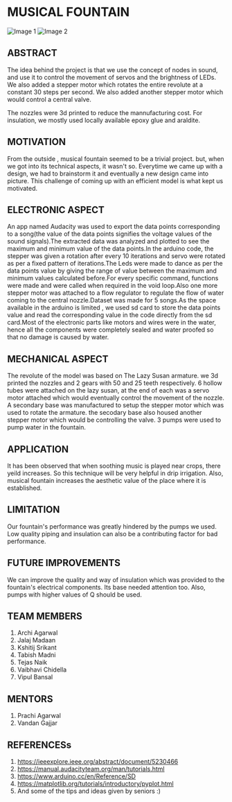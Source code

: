 
# MUSICAL FOUNTAIN  

![Image 1](https://github.com/kshitij2116/Musical-Fountain/blob/master/Images%20and%20Videos/Images/IMG_2318.JPG)
![Image 2](https://github.com/kshitij2116/Musical-Fountain/blob/master/Images%20and%20Videos/Images/IMG_2327.JPG)  

## ABSTRACT

The idea behind the project is that we use the concept of nodes in sound, and use it to control the movement of servos and the brightness of LEDs.  
We also added a stepper motor which rotates the entire revolute at a constant 30 steps per second. We also added another stepper motor which would control a central valve.

The nozzles were 3d printed to reduce the mannufacturing cost. For insulation, we mostly used locally available epoxy glue and araldite. 

## MOTIVATION

From the outside , musical fountain seemed to be a trivial project. but, when we got into its technical aspects, it wasn't so. Everytime we came up with a design, we had to brainstorm it and eventually a new design came into picture. This challenge of coming up with an efficient model is what kept us motivated.

## ELECTRONIC ASPECT  

An app named Audacity was used to export the data points corresponding to a song(the value of the data points signifies the voltage values of the sound signals).The extracted data was analyzed and plotted to see the maximum and minimum value of the data points.In the arduino code, the stepper was given a rotation after every 10 iterations and servo were rotated as per a fixed pattern of iterations.The Leds were made to dance as per the data points value by giving the range of value between the maximum and minimum values calculated before.For every specific command, functions were made and were called when required in the void loop.Also one more stepper motor was attached to a flow regulator to regulate the flow of water coming to the central nozzle.Dataset was made for 5 songs.As the space available in the arduino is limited , we used sd card to store the data points value and read the corresponding value in the code directly from the sd card.Most of the electronic parts like motors and wires were in the water, hence all the components were completely sealed and water proofed so that no damage is caused by water.

## MECHANICAL ASPECT  

The revolute of the model was based on The Lazy Susan armature. we 3d printed the nozzles and 2 gears with 50 and 25 teeth respectively. 6 hollow tubes were attached on the lazy susan, at the end of each was a servo motor attached which would eventually control the movement of the nozzle. A secondary base was manufactured to setup the stepper motor which was used to rotate the armature. the secodary base also housed another stepper motor which would be controlling the valve. 3 pumps were used to pump water in the fountain.  

## APPLICATION  

It has been observed that when soothing music is played near crops, there yeild increases. So this technique will be very helpful in drip irrigation. 
Also, musical fountain increases the aesthetic value of the place where it is established.  

## LIMITATION  

Our fountain's performance was greatly hindered by the pumps we used. Low quality piping and insulation can also be a contributing factor for bad performance.  
## FUTURE IMPROVEMENTS  

We can improve the quality and way of insulation which was provided to the fountain's electrical components. Its base needed attention too. Also, pumps with higher values of Q should be used.  

## TEAM MEMBERS  

1. Archi Agarwal
2. Jalaj Madaan
3. Kshitij Srikant
4. Tabish Madni
5. Tejas Naik
6. Vaibhavi Chidella
7. Vipul Bansal  

## MENTORS

1. Prachi Agarwal
2. Vandan Gajjar

## REFERENCESs  

1. https://ieeexplore.ieee.org/abstract/document/5230466
2. https://manual.audacityteam.org/man/tutorials.html
3. https://www.arduino.cc/en/Reference/SD
4. https://matplotlib.org/tutorials/introductory/pyplot.html
5. And some of the tips and ideas given by seniors :)

